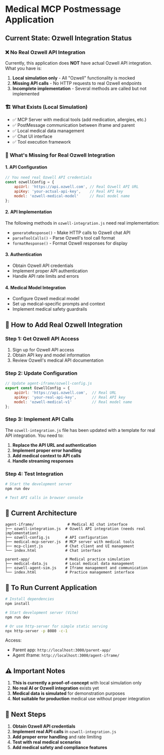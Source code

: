# Medical MCP Postmessage Application

## Current State: Ozwell Integration Status

### ❌ **No Real Ozwell API Integration**

Currently, this application does **NOT** have actual Ozwell API integration. What you have is:

1. **Local simulation only** - All "Ozwell" functionality is mocked
2. **Missing API calls** - No HTTP requests to real Ozwell endpoints
3. **Incomplete implementation** - Several methods are called but not implemented

### 🏗️ **What Exists (Local Simulation)**

- ✅ MCP Server with medical tools (add medication, allergies, etc.)
- ✅ PostMessage communication between iframe and parent
- ✅ Local medical data management
- ✅ Chat UI interface
- ✅ Tool execution framework

### 🚫 **What's Missing for Real Ozwell Integration**

#### 1. **API Configuration**
```javascript
// You need real Ozwell API credentials
const ozwellConfig = {
    apiUrl: 'https://api.ozwell.com', // Real Ozwell API URL
    apiKey: 'your-actual-api-key',    // Real API key
    model: 'ozwell-medical-model'     // Real model name
};
```

#### 2. **API Implementation**
The following methods in `ozwell-integration.js` need real implementation:
- `generateResponse()` - Make HTTP calls to Ozwell chat API
- `parseToolCalls()` - Parse Ozwell's tool call format
- `formatResponse()` - Format Ozwell responses for display

#### 3. **Authentication**
- Obtain Ozwell API credentials
- Implement proper API authentication
- Handle API rate limits and errors

#### 4. **Medical Model Integration**
- Configure Ozwell medical model
- Set up medical-specific prompts and context
- Implement medical safety guardrails

## 🔧 **How to Add Real Ozwell Integration**

### Step 1: Get Ozwell API Access
1. Sign up for Ozwell API access
2. Obtain API key and model information
3. Review Ozwell's medical API documentation

### Step 2: Update Configuration
```javascript
// Update agent-iframe/ozwell-config.js
export const OzwellConfig = {
    apiUrl: 'https://api.ozwell.com',  // Real URL
    apiKey: 'your-real-api-key',       // Real API key
    model: 'ozwell-medical-v1'         // Real model name
};
```

### Step 3: Implement API Calls
The `ozwell-integration.js` file has been updated with a template for real API integration. You need to:

1. **Replace the API URL and authentication**
2. **Implement proper error handling**
3. **Add medical context to API calls**
4. **Handle streaming responses**

### Step 4: Test Integration
```bash
# Start the development server
npm run dev

# Test API calls in browser console
```

## 📁 **Current Architecture**

```
agent-iframe/               # Medical AI chat interface
├── ozwell-integration.js  # Ozwell API integration (needs real implementation)
├── ozwell-config.js       # API configuration
├── medical-mcp-server.js  # MCP server with medical tools
├── mcp-client.js          # Chat client and UI management
└── index.html             # Chat interface

parent-app/                # Medical practice simulation
├── medical-data.js        # Local medical data management
├── ozwell-agent-sim.js    # Iframe management and communication
└── index.html             # Practice management interface
```

## 🚀 **To Run Current Application**

```bash
# Install dependencies
npm install

# Start development server (Vite)
npm run dev

# Or use http-server for simple static serving
npx http-server -p 8080 -c-1
```

Access:
- Parent app: `http://localhost:3000/parent-app/`
- Agent iframe: `http://localhost:3000/agent-iframe/`

## ⚠️ **Important Notes**

1. **This is currently a proof-of-concept** with local simulation only
2. **No real AI or Ozwell integration** exists yet
3. **Medical data is simulated** for demonstration purposes
4. **Not suitable for production** medical use without proper integration

## 🎯 **Next Steps**

1. **Obtain Ozwell API credentials**
2. **Implement real API calls** in `ozwell-integration.js`
3. **Add proper error handling** and rate limiting
4. **Test with real medical scenarios**
5. **Add medical safety and compliance features**
